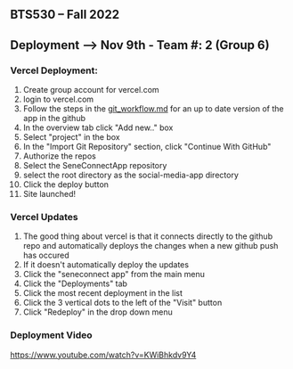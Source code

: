 ## BTS530 – Fall 2022 
## Deployment --> Nov 9th - Team #: 2 (Group 6)

### Vercel Deployment:
1. Create group account for vercel.com
2. login to vercel.com
3. Follow the steps in the [git_workflow.md](https://github.com/Nate-K0/SeneConnectApp/blob/main/git_workflow.md) for an up to date version of the app in the github
4. In the overview tab click "Add new.." box
5. Select "project" in the box
6. In the "Import Git Repository" section, click "Continue With GitHub"
7. Authorize the repos
8. Select the SeneConnectApp repository
9. select the root directory as the social-media-app directory
10. Click the deploy button
11. Site launched!

### Vercel Updates
1. The good thing about vercel is that it connects directly to the github repo and automatically deploys the changes when a new github push has occured
2. If it doesn't automatically deploy the updates
  1. Click the "seneconnect app" from the main menu
  2. Click the "Deployments" tab
  3. Click the most recent deployment in the list
  4. Click the 3 vertical dots to the left of the "Visit" button
  5. Click "Redeploy" in the drop down menu

### Deployment Video
https://www.youtube.com/watch?v=KWiBhkdv9Y4
